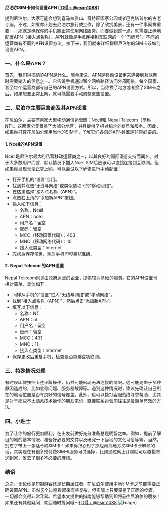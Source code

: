**尼泊尔SIM卡如何设置APN [[TG💪+ @esim1088](https://t.me/s/esim1088)]**

提到尼泊尔，大家可能会想到喜马拉雅山、奇特旺国家公园或者巴克塔普尔的古老寺庙。不过，如果你计划去尼泊尔旅行或工作，除了欣赏美景，还有一件事同样重要——那就是确保你的手机能正常使用网络服务。而要做到这一点，就需要正确地配置APN（接入点名称）。APN就像是手机连接到互联网的一个“门牌号”，不同的运营商有不同的APN设置方法。接下来，我们就来详细聊聊尼泊尔的SIM卡该如何设置APN。

### 一、什么是APN？

首先，我们得搞清楚APN是什么。简单来说，APN是移动设备用来连接到互联网时需要输入的信息之一。它告诉手机通过哪个网络路径访问外部网络。每个国家、甚至每个运营商都有自己的APN设置方式。所以，当你换了地方或者换了SIM卡之后，如果想要正常上网，就可能需要手动调整这些设置。

### 二、尼泊尔主要运营商及其APN设置

在尼泊尔，主要有两家大型移动通信运营商：Ncell和 Nepal Telecom（简称NT）。这两家公司覆盖了大部分地区，并且提供了相对稳定的信号和服务。因此，如果你打算在尼泊尔使用当地的SIM卡，了解它们各自的APN设置是非常必要的。

#### 1. Ncell的APN设置

Ncell是尼泊尔最大的私营移动运营商之一，以其良好的国际漫游支持而闻名。对于大多数用户而言，默认情况下插入Ncell SIM后应该可以直接连接到互联网。但如果你发现无法正常上网，可以尝试以下步骤进行手动配置：

- 打开手机的“设置”应用。
- 找到并点击“无线与网络”或类似选项下的“移动网络”。
- 在这里选择“接入点名称（APN）”。
- 点击右上角的“添加新APN”按钮。
- 输入如下信息：
  - 名称：Ncell
  - APN：ncell
  - 用户名：留空
  - 密码：留空
  - MCC（移动国家代码）：403
  - MNC（移动网络代码）：10
  - 接入点类型：Internet
- 完成后保存设置，重启手机即可尝试连接。

#### 2. Nepal Telecom的APN设置

Nepal Telecom则是由政府运营的企业，提供较为基础的服务。它的APN设置也相对简单，具体如下：

- 同样从手机的“设置”进入“无线与网络”或“移动网络”。
- 找到“接入点名称（APN）”，然后点击“添加新APN”。
- 填写以下信息：
  - 名称：NT
  - APN：nt
  - 用户名：留空
  - 密码：留空
  - MCC：403
  - MNC：11
  - 接入点类型：Internet
- 保存更改后重启手机，检查是否能够成功联网。

### 三、特殊情况处理

有时候即使按照上述步骤操作，仍然可能出现无法连接的情况。这可能是由于多种原因造成的，比如信号问题、服务器故障等。遇到这种情况时，建议先确认自己所在的地理位置是否有良好的信号覆盖。此外，也可以拨打客服热线寻求帮助，尤其是对于那些不太熟悉技术操作的朋友来说，直接联系运营商往往是最简单有效的方法。

### 四、小贴士

为了让你的旅行更加顺利，在出发前做好充分准备总是明智之举。例如，提前了解目的地的基本情况、准备好必要的文件以及研究一下当地的文化习俗等等。当然，别忘了带上一张适合的SIM卡！如果你担心到了那边再找地方买SIM卡会麻烦的话，其实现在有很多预付费SIM卡服务可供选择，比如通过网上订购就可以直接寄送到家，省去了很多不必要的麻烦。

### 结语

总之，无论你是短期游客还是长期居住者，在尼泊尔使用本地SIM卡之前都需要正确设置APN。虽然这个过程看起来有些复杂，但实际上只要掌握了正确的步骤，一切都会变得非常容易。希望本文提供的指南能够帮助到即将前往尼泊尔的朋友！如果还有其他疑问，欢迎随时提问哦～[[TG💪+ @esim1088](https://t.me/s/esim1088) ![Image](https://i.postimg.cc/4NQfJmqS/Snipaste-2025-05-13-00-14-12.png)]